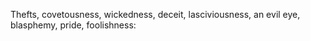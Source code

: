 Thefts, covetousness, wickedness, deceit, lasciviousness, an evil eye, blasphemy, pride, foolishness:
